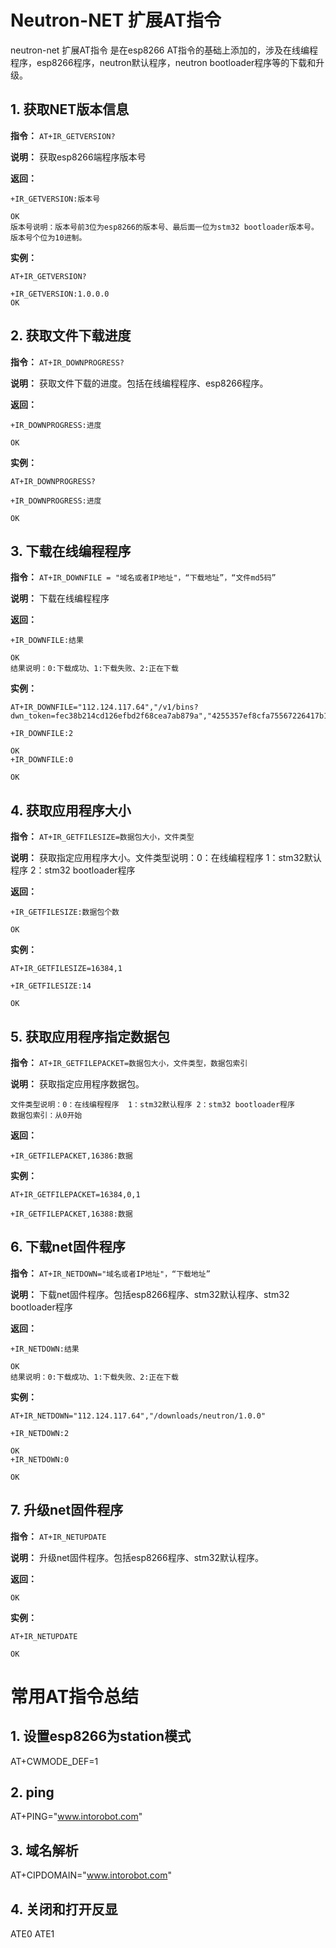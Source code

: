 # Neutron-NET 扩展AT指令
neutron-net 扩展AT指令 是在esp8266 AT指令的基础上添加的，涉及在线编程程序，esp8266程序，neutron默认程序，neutron bootloader程序等的下载和升级。


## 1. 获取NET版本信息
 **指令：**  `AT+IR_GETVERSION?`

 **说明：**  获取esp8266端程序版本号

 **返回：**

    +IR_GETVERSION:版本号

    OK
    版本号说明：版本号前3位为esp8266的版本号、最后面一位为stm32 bootloader版本号。 版本号个位为10进制。

 **实例：**

    AT+IR_GETVERSION?

    +IR_GETVERSION:1.0.0.0
    OK


## 2. 获取文件下载进度
 **指令：**  `AT+IR_DOWNPROGRESS?`

 **说明：**  获取文件下载的进度。包括在线编程程序、esp8266程序。

 **返回：**

    +IR_DOWNPROGRESS:进度

    OK

 **实例：**

    AT+IR_DOWNPROGRESS?

    +IR_DOWNPROGRESS:进度

    OK

## 3. 下载在线编程程序
 **指令：**  `AT+IR_DOWNFILE = "域名或者IP地址"，“下载地址”，“文件md5码”`

 **说明：**  下载在线编程程序

 **返回：**

    +IR_DOWNFILE:结果

    OK
    结果说明：0:下载成功、1:下载失败、2:正在下载

 **实例：**

    AT+IR_DOWNFILE="112.124.117.64","/v1/bins?dwn_token=fec38b214cd126efbd2f68cea7ab879a","4255357ef8cfa75567226417b113582f"

    +IR_DOWNFILE:2

    OK
    +IR_DOWNFILE:0

    OK

## 4. 获取应用程序大小
 **指令：**  `AT+IR_GETFILESIZE=数据包大小，文件类型`

 **说明：**  获取指定应用程序大小。文件类型说明：0：在线编程程序  1：stm32默认程序 2：stm32 bootloader程序

 **返回：**

    +IR_GETFILESIZE:数据包个数

    OK

 **实例：**

    AT+IR_GETFILESIZE=16384,1

    +IR_GETFILESIZE:14

    OK

## 5. 获取应用程序指定数据包
 **指令：**  `AT+IR_GETFILEPACKET=数据包大小，文件类型，数据包索引`

 **说明：**  获取指定应用程序数据包。

    文件类型说明：0：在线编程程序  1：stm32默认程序 2：stm32 bootloader程序
    数据包索引：从0开始

 **返回：**

    +IR_GETFILEPACKET,16386:数据

 **实例：**

    AT+IR_GETFILEPACKET=16384,0,1

    +IR_GETFILEPACKET,16388:数据

## 6. 下载net固件程序
 **指令：**  `AT+IR_NETDOWN="域名或者IP地址"，“下载地址”`

 **说明：**  下载net固件程序。包括esp8266程序、stm32默认程序、stm32 bootloader程序

 **返回：**

    +IR_NETDOWN:结果

    OK
    结果说明：0:下载成功、1:下载失败、2:正在下载

 **实例：**

    AT+IR_NETDOWN="112.124.117.64","/downloads/neutron/1.0.0"

    +IR_NETDOWN:2

    OK
    +IR_NETDOWN:0

    OK

## 7. 升级net固件程序
 **指令：**  `AT+IR_NETUPDATE`

 **说明：**  升级net固件程序。包括esp8266程序、stm32默认程序。

 **返回：**

    OK

 **实例：**

    AT+IR_NETUPDATE

    OK


# 常用AT指令总结

## 1. 设置esp8266为station模式
AT+CWMODE_DEF=1
## 2. ping
AT+PING="www.intorobot.com"
## 3. 域名解析
AT+CIPDOMAIN="www.intorobot.com"
## 4. 关闭和打开反显
ATE0
ATE1


